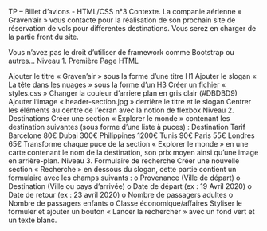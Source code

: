 TP – Billet d’avions - HTML/CSS n°3
Contexte.
La companie aérienne « Graven’air » vous contacte
pour la réalisation de son prochain site de réservation
de vols pour differentes destinations. Vous serez en
charger de la partie front du site.

Vous n’avez pas le droit d’utiliser de framework comme Bootstrap ou
autres…
Niveau 1. Première Page HTML

Ajouter le titre « Graven’air » sous la forme d’une titre H1
Ajouter le slogan « La tête dans les nuages » sous la forme d’un H3
Créer un fichier « styles.css »
Changer la couleur d’arriere plan en gris clair (#DBDBD9)
Ajouter l’image « header-section.jpg » derrière le titre et le slogan
Centrer les éléments au centre de l’ecran avec la notion de flexbox
Niveau 2. Destinations
Créer une section « Explorer le monde » contenant les destination
suivantes (sous forme d’une liste à puces) :
Destination Tarif
Barcelone 80€
Dubai 300€
Philippines 1200€
Tunis 90€
Paris 55€
Londres 65€
Transforme chaque puce de la section « Explorer le monde » en une
carte contenant le nom de la destination, son prix moyen ainsi qu’une
image en arrière-plan.
Niveau 3. Formulaire de recherche
Créer une nouvelle section « Recherche » en dessous du slogan, cette partie contient
un formulaire avec les champs suivants :
o Provenance (Ville de départ)
o Destination (Ville ou pays d’arrivée)
o Date de départ (ex : 19 Avril 2020)
o Date de retour (ex : 23 avril 2020)
o Nombre de passagers adultes
o Nombre de passagers enfants
o Classe économique/affaires
Styliser le formuler et ajouter un bouton « Lancer la rechercher » avec un fond vert
et un texte blanc.